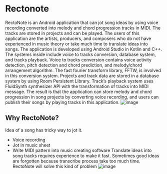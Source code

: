 # Rectonote
RectoNote is an Android application that can jot song ideas by using voice recording converted into melody and chord progression tracks in MIDI. The tracks are stored in projects and can be played. The users of this application are the artists, producers, and composers who do not have experienced in music theory or take much time to translate ideas into songs. The application is developed using Android Studio in Kotlin and C++. The systems inside include voice to tracks conversion, database system, and tracks playback. Voice to tracks conversion contains voice activity detection, pitch detection and chord prediction, and melody/chord arrangement algorithm. The fast fourier transform library, FFTW, is involved in this conversion system. Projects and track data are stored in a database system by using Room Persistent Library. Track’s playback system uses FluidSynth synthesizer API with the transformation of tracks into MIDI message. The result is that the application can store melody and chord progression in song projects by converting voice recording, and users can publish their songs by playing tracks in this application. 
![image](https://user-images.githubusercontent.com/16939538/155734947-a30ddf83-1e69-40cf-9bdf-9f0e73b9efb5.png)

## Why RectoNote?
Idea of a song has tricky way to jot it.
* Voice recording
* Jot in music sheet
* Write MIDI pattern into music creating software
Translate ideas into song tracks requires experience to make it fast. Sometimes good ideas are forgotten because transcribe process take too much time. RectoNote will solve this kind of problem
![image](https://user-images.githubusercontent.com/16939538/155735234-bfeb0473-7aab-4a67-9937-cc83871dc8cd.png)

